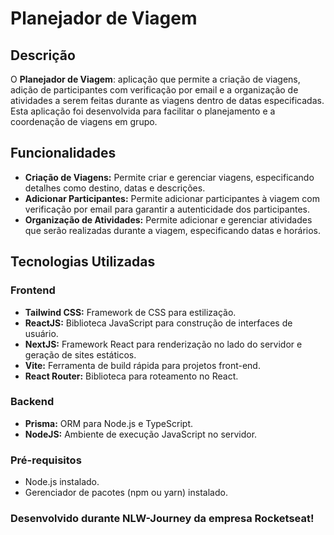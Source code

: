 # Planejador de Viagem

## Descrição

O **Planejador de Viagem**: aplicação que permite a criação de viagens, adição de participantes com verificação por email e a organização de atividades a serem feitas durante as viagens dentro de datas especificadas. Esta aplicação foi desenvolvida para facilitar o planejamento e a coordenação de viagens em grupo.

## Funcionalidades

- **Criação de Viagens:** Permite criar e gerenciar viagens, especificando detalhes como destino, datas e descrições.
- **Adicionar Participantes:** Permite adicionar participantes à viagem com verificação por email para garantir a autenticidade dos participantes.
- **Organização de Atividades:** Permite adicionar e gerenciar atividades que serão realizadas durante a viagem, especificando datas e horários.

## Tecnologias Utilizadas

### Frontend

- **Tailwind CSS:** Framework de CSS para estilização.
- **ReactJS:** Biblioteca JavaScript para construção de interfaces de usuário.
- **NextJS:** Framework React para renderização no lado do servidor e geração de sites estáticos.
- **Vite:** Ferramenta de build rápida para projetos front-end.
- **React Router:** Biblioteca para roteamento no React.

### Backend

- **Prisma:** ORM para Node.js e TypeScript.
- **NodeJS:** Ambiente de execução JavaScript no servidor.


### Pré-requisitos

- Node.js instalado.
- Gerenciador de pacotes (npm ou yarn) instalado.

### Desenvolvido durante NLW-Journey da empresa Rocketseat!

